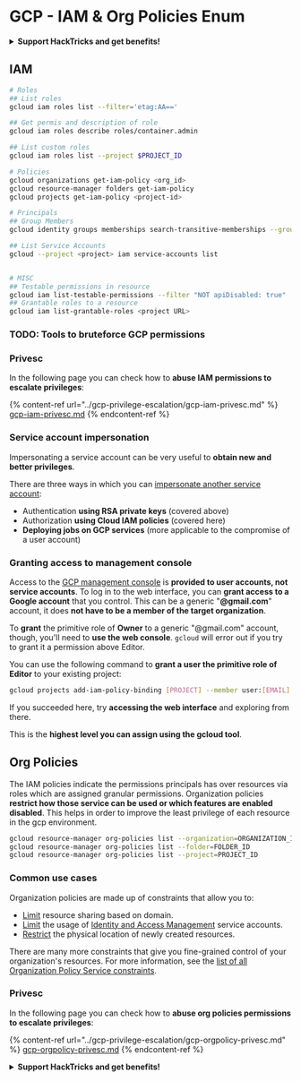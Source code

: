 # GCP - IAM & Org Policies Enum

<details>

<summary><strong>Support HackTricks and get benefits!</strong></summary>

* If you want to see your **company advertised in HackTricks** or if you want access to the **latest version of the PEASS or download HackTricks in PDF** Check the [**SUBSCRIPTION PLANS**](https://github.com/sponsors/carlospolop)!
* Get the [**official PEASS & HackTricks swag**](https://peass.creator-spring.com)
* Discover [**The PEASS Family**](https://opensea.io/collection/the-peass-family), our collection of exclusive [**NFTs**](https://opensea.io/collection/the-peass-family)
* **Join the** 💬 [**Discord group**](https://discord.gg/hRep4RUj7f) or the [**telegram group**](https://t.me/peass) or **follow** me on **Twitter** 🐦 [**@carlospolopm**](https://twitter.com/carlospolopm)**.**
* **Share your hacking tricks by submitting PRs to the** [**HackTricks**](https://github.com/carlospolop/hacktricks) and [**HackTricks Cloud**](https://github.com/carlospolop/hacktricks-cloud) github repos.

</details>

## IAM

```bash
# Roles
## List roles
gcloud iam roles list --filter='etag:AA=='

## Get permis and description of role
gcloud iam roles describe roles/container.admin

## List custom roles
gcloud iam roles list --project $PROJECT_ID

# Policies
gcloud organizations get-iam-policy <org_id>
gcloud resource-manager folders get-iam-policy
gcloud projects get-iam-policy <project-id>

# Principals
## Group Members
gcloud identity groups memberships search-transitive-memberships --group-email=email@group.com

## List Service Accounts
gcloud --project <project> iam service-accounts list


# MISC
## Testable permissions in resource
gcloud iam list-testable-permissions --filter "NOT apiDisabled: true"
## Grantable roles to a resource
gcloud iam list-grantable-roles <project URL>
```

### TODO: Tools to bruteforce GCP permissions

### Privesc

In the following page you can check how to **abuse IAM permissions to escalate privileges**:

{% content-ref url="../gcp-privilege-escalation/gcp-iam-privesc.md" %}
[gcp-iam-privesc.md](../gcp-privilege-escalation/gcp-iam-privesc.md)
{% endcontent-ref %}

### Service account impersonation <a href="#service-account-impersonation" id="service-account-impersonation"></a>

Impersonating a service account can be very useful to **obtain new and better privileges**.

There are three ways in which you can [impersonate another service account](https://cloud.google.com/iam/docs/understanding-service-accounts#impersonating\_a\_service\_account):

* Authentication **using RSA private keys** (covered above)
* Authorization **using Cloud IAM policies** (covered here)
* **Deploying jobs on GCP services** (more applicable to the compromise of a user account)

### Granting access to management console <a href="#granting-access-to-management-console" id="granting-access-to-management-console"></a>

Access to the [GCP management console](https://console.cloud.google.com) is **provided to user accounts, not service accounts**. To log in to the web interface, you can **grant access to a Google account** that you control. This can be a generic "**@gmail.com**" account, it does **not have to be a member of the target organization**.

To **grant** the primitive role of **Owner** to a generic "@gmail.com" account, though, you'll need to **use the web console**. `gcloud` will error out if you try to grant it a permission above Editor.

You can use the following command to **grant a user the primitive role of Editor** to your existing project:

```bash
gcloud projects add-iam-policy-binding [PROJECT] --member user:[EMAIL] --role roles/editor
```

If you succeeded here, try **accessing the web interface** and exploring from there.

This is the **highest level you can assign using the gcloud tool**.

## Org Policies

The IAM policies indicate the permissions principals has over resources via roles which are assigned granular permissions. Organization policies **restrict how those service can be used or which features are enabled disabled**. This helps in order to improve the least privilege of each resource in the gcp environment.

```bash
gcloud resource-manager org-policies list --organization=ORGANIZATION_ID
gcloud resource-manager org-policies list --folder=FOLDER_ID
gcloud resource-manager org-policies list --project=PROJECT_ID
```

### Common use cases <a href="#common_use_cases" id="common_use_cases"></a>

Organization policies are made up of constraints that allow you to:

* [Limit](https://cloud.google.com/resource-manager/docs/organization-policy/restricting-domains) resource sharing based on domain.
* [Limit](https://cloud.google.com/resource-manager/docs/organization-policy/restricting-service-accounts) the usage of [Identity and Access Management](https://cloud.google.com/iam/docs) service accounts.
* [Restrict](https://cloud.google.com/resource-manager/docs/organization-policy/defining-locations) the physical location of newly created resources.

There are many more constraints that give you fine-grained control of your organization's resources. For more information, see the [list of all Organization Policy Service constraints](https://cloud.google.com/resource-manager/docs/organization-policy/org-policy-constraints).

### Privesc

In the following page you can check how to **abuse org policies permissions to escalate privileges**:

{% content-ref url="../gcp-privilege-escalation/gcp-orgpolicy-privesc.md" %}
[gcp-orgpolicy-privesc.md](../gcp-privilege-escalation/gcp-orgpolicy-privesc.md)
{% endcontent-ref %}

<details>

<summary><strong>Support HackTricks and get benefits!</strong></summary>

* If you want to see your **company advertised in HackTricks** or if you want access to the **latest version of the PEASS or download HackTricks in PDF** Check the [**SUBSCRIPTION PLANS**](https://github.com/sponsors/carlospolop)!
* Get the [**official PEASS & HackTricks swag**](https://peass.creator-spring.com)
* Discover [**The PEASS Family**](https://opensea.io/collection/the-peass-family), our collection of exclusive [**NFTs**](https://opensea.io/collection/the-peass-family)
* **Join the** 💬 [**Discord group**](https://discord.gg/hRep4RUj7f) or the [**telegram group**](https://t.me/peass) or **follow** me on **Twitter** 🐦 [**@carlospolopm**](https://twitter.com/carlospolopm)**.**
* **Share your hacking tricks by submitting PRs to the** [**HackTricks**](https://github.com/carlospolop/hacktricks) and [**HackTricks Cloud**](https://github.com/carlospolop/hacktricks-cloud) github repos.

</details>
